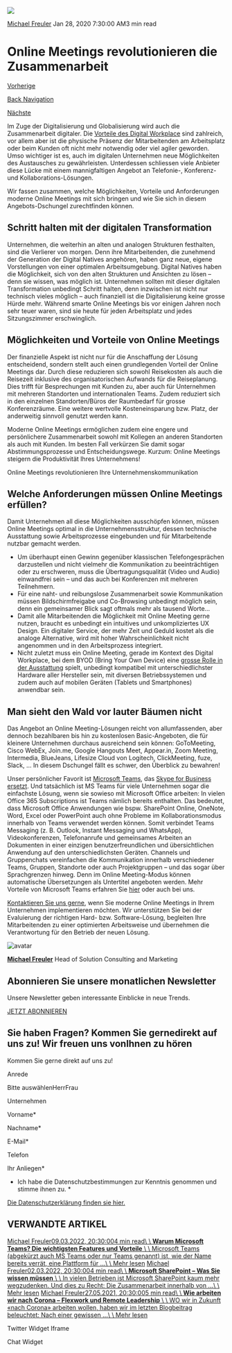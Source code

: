 ![](https://25917640.fs1.hubspotusercontent-eu1.net/hub/25917640/hubfs/Mit-modernen-online-400x267.webp?width=300&name=Mit-modernen-online-400x267.webp)

[Michael Freuler](https://blog.dinotronic.ch/author/michael-freuler) Jan 28, 2020 7:30:00 AM3 min read

# Online Meetings revolutionieren die Zusammenarbeit

[Vorherige](https://blog.dinotronic.ch/blog/digital-workplace/managed-services-fair-fuer-kunden-und-it-partner)

[Back Navigation](https://blog.dinotronic.ch/)

[Nächste](https://blog.dinotronic.ch/blog/digital-workplace/transformation-der-treuhand-branche-in-vier-etappen)

Im Zuge der Digitalisierung und Globalisierung wird auch die Zusammenarbeit digitaler. Die [Vorteile des Digital Workplace](https://www.dinotronic.ch/blog/digital-workplace/ortsunabhaengiges-arbeiten-das-sind-die-vorteile-und-herausforderungen-des-digital-workplace/) sind zahlreich, vor allem aber ist die physische Präsenz der Mitarbeitenden am Arbeitsplatz oder beim Kunden oft nicht mehr notwendig oder viel agiler geworden. Umso wichtiger ist es, auch im digitalen Unternehmen neue Möglichkeiten des Austausches zu gewährleisten. Unterdessen schliessen viele Anbieter diese Lücke mit einem mannigfaltigen Angebot an Telefonie-, Konferenz- und Kollaborations-Lösungen.

Wir fassen zusammen, welche Möglichkeiten, Vorteile und Anforderungen moderne Online Meetings mit sich bringen und wie Sie sich in diesem Angebots-Dschungel zurechtfinden können.

## Schritt halten mit der digitalen Transformation

Unternehmen, die weiterhin an alten und analogen Strukturen festhalten, sind die Verlierer von morgen. Denn ihre Mitarbeitenden, die zunehmend der Generation der Digital Natives angehören, haben ganz neue, eigene Vorstellungen von einer optimalen Arbeitsumgebung. Digital Natives haben die Möglichkeit, sich von den alten Strukturen und Ansichten zu lösen – denn sie wissen, was möglich ist. Unternehmen sollten mit dieser digitalen Transformation unbedingt Schritt halten, denn inzwischen ist nicht nur technisch vieles möglich – auch finanziell ist die Digitalisierung keine grosse Hürde mehr. Während smarte Online Meetings bis vor einigen Jahren noch sehr teuer waren, sind sie heute für jeden Arbeitsplatz und jedes Sitzungszimmer erschwinglich.

## Möglichkeiten und Vorteile von Online Meetings

Der finanzielle Aspekt ist nicht nur für die Anschaffung der Lösung entscheidend, sondern stellt auch einen grundlegenden Vorteil der Online Meetings dar. Durch diese reduzieren sich sowohl Reisekosten als auch die Reisezeit inklusive des organisatorischen Aufwands für die Reiseplanung. Dies trifft für Besprechungen mit Kunden zu, aber auch für Unternehmen mit mehreren Standorten und internationalen Teams. Zudem reduziert sich in den einzelnen Standorten/Büros der Raumbedarf für grosse Konferenzräume. Eine weitere wertvolle Kosteneinsparung bzw. Platz, der anderweitig sinnvoll genutzt werden kann.

Moderne Online Meetings ermöglichen zudem eine engere und persönlichere Zusammenarbeit sowohl mit Kollegen an anderen Standorten als auch mit Kunden. Im besten Fall verkürzen Sie damit sogar Abstimmungsprozesse und Entscheidungswege. Kurzum: Online Meetings steigern die Produktivität Ihres Unternehmens!

Online Meetings revolutionieren Ihre Unternehmenskommunikation

## Welche Anforderungen müssen Online Meetings erfüllen?

Damit Unternehmen all diese Möglichkeiten ausschöpfen können, müssen Online Meetings optimal in die Unternehmensstruktur, dessen technische Ausstattung sowie Arbeitsprozesse eingebunden und für Mitarbeitende nutzbar gemacht werden.

- Um überhaupt einen Gewinn gegenüber klassischen Telefongesprächen darzustellen und nicht vielmehr die Kommunikation zu beeinträchtigen oder zu erschweren, muss die Übertragungsqualität (Video und Audio) einwandfrei sein – und das auch bei Konferenzen mit mehreren Teilnehmern.
- Für eine naht- und reibungslose Zusammenarbeit sowie Kommunikation müssen Bildschirmfreigabe und Co-Browsing unbedingt möglich sein, denn ein gemeinsamer Blick sagt oftmals mehr als tausend Worte…
- Damit alle Mitarbeitenden die Möglichkeit mit Online Meeting gerne nutzen, braucht es unbedingt ein intuitives und unkompliziertes UX Design. Ein digitaler Service, der mehr Zeit und Geduld kostet als die analoge Alternative, wird mit hoher Wahrscheinlichkeit nicht angenommen und in den Arbeitsprozess integriert.
- Nicht zuletzt muss ein Online Meeting, gerade im Kontext des Digital Workplace, bei dem BYOD (Bring Your Own Device) eine [grosse Rolle in der Ausstattung](https://www.dinotronic.ch/blog/digital-workplace/so-statten-sie-ihren-digital-workplace-richtig-aus/) spielt, unbedingt kompatibel mit unterschiedlichster Hardware aller Hersteller sein, mit diversen Betriebssystemen und zudem auch auf mobilen Geräten (Tablets und Smartphones) anwendbar sein.

## Man sieht den Wald vor lauter Bäumen nicht

Das Angebot an Online Meeting-Lösungen reicht von allumfassenden, aber dennoch bezahlbaren bis hin zu kostenlosen Basic-Angeboten, die für kleinere Unternehmen durchaus ausreichend sein können: GoToMeeting, Cisco WebEx, Join.me, Google Hangouts Meet, Appear.in, Zoom Meeting, Intermedia, BlueJeans, Lifesize Cloud von Logitech, ClickMeeting, fuze, Slack, … In diesem Dschungel fällt es schwer, den Überblick zu bewahren!

Unser persönlicher Favorit ist [Microsoft Teams](https://products.office.com/de-ch/microsoft-teams/online-meeting-solutions), das [Skype for Business ersetzt](https://docs.microsoft.com/en-us/microsoftteams/faq-journey). Und tatsächlich ist MS Teams für viele Unternehmen sogar die einfachste Lösung, wenn sie sowieso mit Microsoft Office arbeiten: In vielen Office 365 Subscriptions ist Teams nämlich bereits enthalten. Das bedeutet, dass Microsoft Office Anwendungen wie bspw. SharePoint Online, OneNote, Word, Excel oder PowerPoint auch ohne Probleme im Kollaborationsmodus innerhalb von Teams verwendet werden können. Somit verbindet Teams Messaging (z. B. Outlook, Instant Messaging und WhatsApp), Videokonferenzen, Telefonanrufe und gemeinsames Arbeiten an Dokumenten in einer einzigen benutzerfreundlichen und übersichtlichen Anwendung auf den unterschiedlichsten Geräten. Channels und Gruppenchats vereinfachen die Kommunikation innerhalb verschiedener Teams, Gruppen, Standorte oder auch Projektgruppen – und das sogar über Sprachgrenzen hinweg. Denn im Online Meeting-Modus können automatische Übersetzungen als Untertitel angeboten werden. Mehr Vorteile von Microsoft Teams erfahren Sie [hier](https://storyals.com/blog/pros-and-cons-of-microsoft-teams) oder auch bei uns.

[Kontaktieren Sie uns gerne](https://www.dinotronic.ch/kontakt/), wenn Sie moderne Online Meetings in Ihrem Unternehmen implementieren möchten. Wir unterstützen Sie bei der Evaluierung der richtigen Hard- bzw. Software-Lösung, begleiten Ihre Mitarbeitenden zu einer optimierten Arbeitsweise und übernehmen die Verantwortung für den Betrieb der neuen Lösung.

![avatar](https://25917640.fs1.hubspotusercontent-eu1.net/hub/25917640/hubfs/01_Visual%20Content/01_Mitarbeiter-Fotos/Michael%20Freuler%20klein.png?width=290&name=Michael%20Freuler%20klein.png)

[**Michael Freuler**](https://blog.dinotronic.ch/author/michael-freuler) Head of Solution Consulting and Marketing

## Abonnieren Sie unsere monatlichen Newsletter

Unsere Newsletter geben interessante Einblicke in neue Trends.

[JETZT ABONNIEREN](https://cta-eu1.hubspot.com/web-interactives/public/v1/track/click?encryptedPayload=AVxigLJfCCe5rOM%2B5MyvQ%2BaeR77CetGPI175H26abZqUNcsc6OgUJoMDMAdAebXR2QFOFKaeZ5qrVcwiKF7MKPWy0KuxQnoftMarruH7GfpdgS3XUWEXaBlHlizON2WQ5Oguukw5kCR7ZD2bqi4Obmn0p%2F6fIM9mw5clOa8DKw3JdW%2BfTLR08lhqC5tcoLyvBLs%3D&portalId=25917640&webInteractiveContentId=114201044682&webInteractiveId=151726273754&containerType=EMBEDDED&pageUrl=https%3A%2F%2Fblog.dinotronic.ch%2Fblog%2Fdigital-workplace%2Fonline-meetings-revolutionieren-die-zusammenarbeit&pageTitle=Online+Meetings+revolutionieren+die+Zusammenarbeit&referrer=&userAgent=Mozilla%2F5.0+%28X11%3B+Linux+x86_64%29+AppleWebKit%2F537.36+%28KHTML%2C+like+Gecko%29+Chrome%2F132.0.0.0+Safari%2F537.36&hutk=&hssc=&hstc=&pageId=116866208205)

## Sie haben Fragen? Kommen Sie gernedirekt auf uns zu! Wir freuen uns vonIhnen zu hören

Kommen Sie gerne direkt auf uns zu!

Anrede

Bitte auswählenHerrFrau

Unternehmen

Vorname\*

Nachname\*

E-Mail\*

Telefon

Ihr Anliegen\*

- Ich habe die Datenschutzbestimmungen zur Kenntnis genommen und stimme ihnen zu.
\*

[Die Datenschutzerklärung finden sie hier.](https://dinotronic.ch/datenschutz)

## VERWANDTE ARTIKEL

[Michael Freuler09.03.2022, 20:30:004 min read\\
\\
**Warum Microsoft Teams? Die wichtigsten Features und Vorteile** \\
\\
Microsoft Teams (abgekürzt auch MS Teams oder nur Teams genannt) ist, wie der Name bereits verrät, eine Plattform für ...\\
\\
Mehr lesen](https://blog.dinotronic.ch/blog/digital-workplace/warum-microsoft-teams-die-wichtigsten-features-und-vorteile) [Michael Freuler02.03.2022, 20:30:004 min read\\
\\
**Microsoft SharePoint – Was Sie wissen müssen** \\
\\
In vielen Betrieben ist Microsoft SharePoint kaum mehr wegzudenken. Und dies zu Recht: Die Zusammenarbeit innerhalb von ...\\
\\
Mehr lesen](https://blog.dinotronic.ch/blog/digital-workplace/microsoft-sharepoint-was-sie-wissen-muessen) [Michael Freuler27.05.2021, 20:30:005 min read\\
\\
**Wie arbeiten wir nach Corona – Flexwork und Remote Leadership** \\
\\
WO wir in Zukunft «nach Corona» arbeiten wollen, haben wir im letzten Blogbeitrag beleuchtet: Nach einer gewissen ...\\
\\
Mehr lesen](https://blog.dinotronic.ch/blog/trends-en/wie-arbeiten-wir-nach-corona-tipps-fuer-flexwork-und-remote-leadership)

Twitter Widget Iframe

Chat Widget